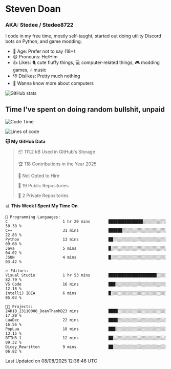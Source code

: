 # Steven Doan
### AKA: Stedee / Stedee8722
I code in my free time, mostly self-taught, started out doing utility Discord bots on Python, and game modding.

- 🤔 Age: Prefer not to say (18+)
- 😄 Pronouns: He/Him
- 👍 Likes: 🐈 cute fluffy things, 💻 computer-related things, 🎮 modding games, 🎶 music
- 👎 Dislikes: Pretty much nothing
- 🥹 Wanna know more about computers

![GitHub stats](https://github-readme-stats-iota-mocha-40.vercel.app/api?username=Stedee8722&show=prs_merged,prs_merged_percentage&show_icons=true&theme=transparent)

## Time I've spent on doing random bullshit, unpaid
<!--START_SECTION:Time I've spent on doing random bullshit, unpaid-->
![Code Time](http://img.shields.io/badge/Code%20Time-302%20hrs%2053%20mins-blue)

![Lines of code](https://img.shields.io/badge/From%20Hello%20World%20I%27ve%20Written-87.0%20thousand%20lines%20of%20code-blue)

**🐱 My GitHub Data** 

> 📦 111.2 kB Used in GitHub's Storage 
 > 
> 🏆 118 Contributions in the Year 2025
 > 
> 🚫 Not Opted to Hire
 > 
> 📜 19 Public Repositories 
 > 
> 🔑 2 Private Repositories 
 > 
📊 **This Week I Spent My Time On** 

```text
💬 Programming Languages: 
C                        1 hr 20 mins        ███████████████░░░░░░░░░░   58.38 % 
C++                      31 mins             ██████░░░░░░░░░░░░░░░░░░░   22.83 % 
Python                   13 mins             ██░░░░░░░░░░░░░░░░░░░░░░░   09.68 % 
Java                     5 mins              █░░░░░░░░░░░░░░░░░░░░░░░░   04.02 % 
JSON                     4 mins              █░░░░░░░░░░░░░░░░░░░░░░░░   03.42 % 

🔥 Editors: 
Visual Studio            1 hr 53 mins        █████████████████████░░░░   82.79 % 
VS Code                  16 mins             ███░░░░░░░░░░░░░░░░░░░░░░   12.18 % 
IntelliJ IDEA            6 mins              █░░░░░░░░░░░░░░░░░░░░░░░░   05.03 % 

🐱‍💻 Projects: 
24H1B_23110006_DoanThanhB23 mins             ████░░░░░░░░░░░░░░░░░░░░░   17.20 % 
LuaDec                   22 mins             ████░░░░░░░░░░░░░░░░░░░░░   16.56 % 
PopLua                   18 mins             ███░░░░░░░░░░░░░░░░░░░░░░   13.15 % 
BTTH3_1                  12 mins             ██░░░░░░░░░░░░░░░░░░░░░░░   09.32 % 
Dicey_Rewritten          9 mins              ██░░░░░░░░░░░░░░░░░░░░░░░   06.82 % 
```


 Last Updated on 08/08/2025 12:36:46 UTC
<!--END_SECTION:Time I've spent on doing random bullshit, unpaid-->
